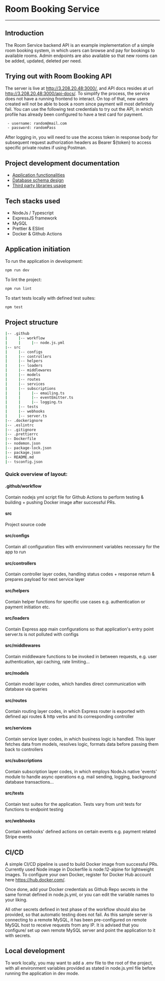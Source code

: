 # Room Booking Service

---

## Introduction

The Room Service backend API is an example implementation of a simple room booking system, in which users can browse and pay for bookings to available rooms. Admin endpoints are also available so that new rooms can be added, updated, deleted per need.

## Trying out with Room Booking API

The server is live at http://3.208.20.48:3000/, and API docs resides at url http://3.208.20.48:3000/api-docs/.
To simplify the process, the service does not have a running frontend to interact. On top of that, new users created will not be able to book a room since payment will most definitely fail. You can use the following test credentials to try out the API, in which profile has already been configured to have a test card for payment.

```bash
 - username: random@mail.com
 - password: randomPass
```

After logging in, you will need to use the access token in response body for subsequent request authorization headers as Bearer ${token} to access specific private routes if using Postman.

## Project development documentation

- [Application functionalities](docs/functionality.md)
- [Database schema design](docs/database_design.md)
- [Third party libraries usage](docs/third_party_usage.md)

## Tech stacks used

- NodeJs / Typescript
- ExpressJS framework
- MySQL
- Prettier & ESlint
- Docker & Github Actions

## Application initiation

To run the application in development:

```bash
npm run dev
```

To lint the project:

```bash
npm run lint
```

To start tests locally with defined test suites:

```bash
npm test
```

## Project structure

```bash
|-- .github
|     |-- workflow
|     |     |-- node.js.yml
|-- src
|     |-- configs
|     |-- controllers
|     |-- helpers
|     |-- loaders
|     |-- middlewares
|     |-- models
|     |-- routes
|     |-- services
|     |-- subscriptions
|     |     |-- emailing.ts
|     |     |-- eventEmitter.ts
|     |     |-- logging.ts
|     |-- tests
|     |-- webhooks
|     |-- server.ts
|-- .dockerignore
|-- .eslintrc
|-- .gitignore
|-- .prettierrc
|-- Dockerfile
|-- nodemon.json
|-- package-lock.json
|-- package.json
|-- README.md
|-- tsconfig.json
```

### Quick overview of layout:

#### .github/workflow

Contain nodejs yml script file for Github Actions to perform testing & building + pushing Docker image after successful PRs.

#### src

Project source code

#### src/configs

Contain all configuration files with envinronment variables necessary for the app to run

#### src/controllers

Contain controller layer codes, handling status codes + response return & prepares payload for next service layer

#### src/helpers

Contain helper functions for specific use cases e.g. authentication or payment initiation etc.

#### src/loaders

Contain Express app main configurations so that application's entry point server.ts is not polluted with configs

#### src/middlewares

Contain middleware functions to be invoked in between requests, e.g. user authentication, api caching, rate limiting...

#### src/models

Contain model layer codes, which handles direct communication with database via queries

#### src/routes

Contain routing layer codes, in which Express router is exported with defined api routes & http verbs and its corresponding controller

#### src/services

Contain service layer codes, in which business logic is handled. This layer fetches data from models, resolves logic, formats data before passing them back to controllers

#### src/subscriptions

Contain subscription layer codes, in which employs NodeJs native 'events' module to handle async operations e.g. mail sending, logging, background database transactions...

#### src/tests

Contain test suites for the application. Tests vary from unit tests for functions to endpoint testing

#### src/webhooks

Contain webhooks' defined actions on certain events e.g. payment related Stripe events

## CI/CD

A simple CI/CD pipeline is used to build Docker image from successful PRs. Currently used Node image in Dockerfile is node:12-alpine for lightweight images.
To configure your own Docker, register for Docker Hub account here https://hub.docker.com/.

Once done, add your Docker credentials as Github Repo secrets in the same format defined in node.js.yml, or you can edit the variable names to your liking.

All other secrets defined in test phase of the workflow should also be provided, so that automatic testing does not fail. As this sample server is connecting to a remote MySQL, it has been pre-configured on remote MySQL host to receive requests from any IP. It is advised that you configure/ set up own remote MySQL server and point the application to it with secrets.

## Local development

To work locally, you may want to add a .env file to the root of the project, with all environment variables provided as stated in node.js.yml file before running the application in dev mode.



